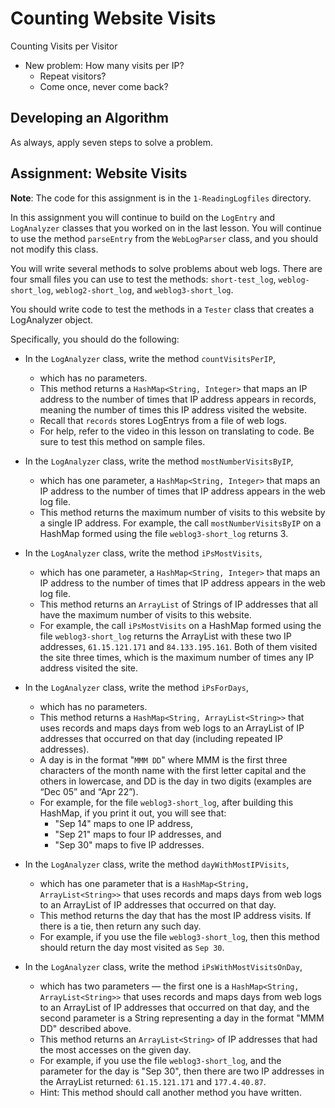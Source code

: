 # Counting Website Visits

Counting Visits per Visitor

- New problem: How many visits per IP?
    - Repeat visitors?
    - Come once, never come back?

## Developing an Algorithm

As always, apply seven steps to solve a problem.

## Assignment: Website Visits

__Note__: The code for this assignment is in the `1-ReadingLogfiles` directory.

In this assignment you will continue to build on the `LogEntry` and `LogAnalyzer` classes that you worked on in the last lesson. You will continue to use the method `parseEntry` from the `WebLogParser` class, and you should not modify this class.

You will write several methods to solve problems about web logs. There are four small files you can use to test the methods: `short-test_log`, `weblog-short_log`, `weblog2-short_log`, and `weblog3-short_log`.

You should write code to test the methods in a `Tester` class that creates a LogAnalyzer object.

Specifically, you should do the following:

- In the `LogAnalyzer` class, write the method `countVisitsPerIP`,
    - which has no parameters.
    - This method returns a `HashMap<String, Integer>` that maps an IP address to the number of times that IP address appears in records, meaning the number of times this IP address visited the website.
    - Recall that `records` stores LogEntrys from a file of web logs.
    - For help, refer to the video in this lesson on translating to code. Be sure to test this method on sample files.

- In the `LogAnalyzer` class, write the method `mostNumberVisitsByIP`,
    - which has one parameter, a `HashMap<String, Integer>` that maps an IP address to the number of times that IP address appears in the web log file.
    - This method returns the maximum number of visits to this website by a single IP address. For example, the call `mostNumberVisitsByIP` on a HashMap formed using the file `weblog3-short_log` returns 3.

- In the `LogAnalyzer` class, write the method `iPsMostVisits`,
    - which has one parameter, a `HashMap<String, Integer>` that maps an IP address to the number of times that IP address appears in the web log file.
    - This method returns an `ArrayList` of Strings of IP addresses that all have the maximum number of visits to this website.
    - For example, the call `iPsMostVisits` on a HashMap formed using the file `weblog3-short_log` returns the ArrayList with these two IP addresses, `61.15.121.171` and `84.133.195.161`. Both of them visited the site three times, which is the maximum number of times any IP address visited the site.

- In the `LogAnalyzer` class, write the method `iPsForDays`,
    - which has no parameters.
    - This method returns a `HashMap<String, ArrayList<String>>` that uses records and maps days from web logs to an ArrayList of IP addresses that occurred on that day (including repeated IP addresses).
    - A day is in the format "`MMM DD`" where MMM is the first three characters of the month name with the first letter capital and the others in lowercase, and DD is the day in two digits (examples are “Dec 05” and “Apr 22”).
    - For example, for the file `weblog3-short_log`, after building this HashMap, if you print it out, you will see that:
        - "Sep 14" maps to one IP address,
        - "Sep 21" maps to four IP addresses, and
        - "Sep 30" maps to five IP addresses.

- In the `LogAnalyzer` class, write the method `dayWithMostIPVisits`,
    - which has one parameter that is a `HashMap<String, ArrayList<String>>` that uses records and maps days from web logs to an ArrayList of IP addresses that occurred on that day.
    - This method returns the day that has the most IP address visits. If there is a tie, then return any such day.
    - For example, if you use the file `weblog3-short_log`, then this method should return the day most visited as `Sep 30`.

- In the `LogAnalyzer` class, write the method `iPsWithMostVisitsOnDay`,
    - which has two parameters — the first one is a `HashMap<String, ArrayList<String>>` that uses records and maps days from web logs to an ArrayList of IP addresses that occurred on that day, and the second parameter is a String representing a day in the format "MMM DD" described above.
    - This method returns an `ArrayList<String>` of IP addresses that had the most accesses on the given day.
    - For example, if you use the file `weblog3-short_log`, and the parameter for the day is "Sep 30", then there are two IP addresses in the ArrayList returned: `61.15.121.171` and `177.4.40.87`.
    - Hint: This method should call another method you have written.
